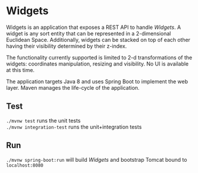 # Widgets

Widgets is an application that exposes a REST API to handle _Widgets_. A widget is any sort entity that can be represented in a 2-dimensional Euclidean Space. Additionally, widgets can be stacked on top of each other having their visibility determined by their z-index.

The functionality currently supported is limited to 2-d transformations of the widgets: coordinates manipulation, resizing and visibility. No UI is available at this time.

The application targets Java 8 and uses Spring Boot to implement the web layer. Maven manages the life-cycle of the application.

## Test

`./mvnw test` runs the unit tests  
`./mvnw integration-test` runs the unit+integration tests

## Run

`./mvnw spring-boot:run` will build _Widgets_ and bootstrap Tomcat bound to `localhost:8080`
